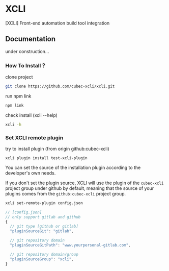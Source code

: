 # XCLI

[XCLI] Front-end automation build tool integration


## Documentation

under construction...


### How To Install？

clone project

```sh
git clone https://github.com/cubec-xcli/xcli.git
```

run npm link
```sh
npm link
```

check install (xcli --help)
```sh
xcli -h
```


### Set XCLI remote plugin

try to install plugin (from origin github:cubec-xcli)

```
xcli plugin install test-xcli-plugin
```

You can set the source of the installation plugin according to the developer's own needs.

If you don't set the plugin source, XCLI will use the plugin of the ``cubec-xcli`` project group under github by default, meaning that the source of your plugins comes from the ``github:cubec-xcli`` project group.


```sh
xcli set-remote-plugin config.json
```

```javascript
// [config.json]
// only support gitlab and github
{
  // git type [github or gitlab]
  "pluginSourceGit": "gitlab",

  // git repository domain
  "pluginSourceGitPath": "www.yourpersonal-gitlab.com",

  // git repository domain/group
  "pluginSourceGroup": "xcli",
}
```

